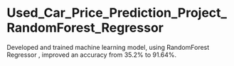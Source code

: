 # Used_Car_Price_Prediction_Project_RandomForest_Regressor

Developed and trained machine learning model, using RandomForest Regressor , improved an accuracy  from 35.2% to 91.64%.
